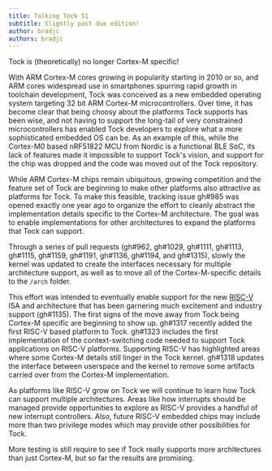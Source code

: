 ```yaml
---
title: Talking Tock 51
subtitle: Slightly past due edition!
author: bradjc
authors: bradjc
---
```


Tock is (theoretically) no longer Cortex-M specific!

With ARM Cortex-M cores growing in popularity starting in 2010 or so, and ARM
cores widespread use in smartphones spurring rapid growth in toolchain
development, Tock was conceived as a new embedded operating system targeting 32
bit ARM Cortex-M microcontrollers. Over time, it has become clear that being
choosy about the platforms Tock supports has been wise, and not having to
support the long-tail of very constrained microcontrollers has enabled Tock
developers to explore what a more sophisticated embedded OS can be. As an
example of this, while the Cortex-M0 based nRF51822 MCU from Nordic is a
functional BLE SoC, its lack of features made it impossible to support Tock's
vision, and support for the chip was dropped and the code was moved out of the
Tock repository.

While ARM Cortex-M chips remain ubiquitous, growing competition and the feature
set of Tock are beginning to make other platforms also attractive as platforms
for Tock. To make this feasible, tracking issue gh#985 was opened exactly one
year ago to organize the effort to cleanly abstract the implementation details
specific to the Cortex-M architecture. The goal was to enable implementations
for other architectures to expand the platforms that Tock can support.

Through a series of pull requests (gh#962, gh#1029, gh#1111, gh#1113, gh#1115,
gh#1159, gh#1191, gh#1136, gh#1194, and gh#1315), slowly the kernel was updated
to create the interfaces necessary for multiple architecture support, as well as
to move all of the Cortex-M-specific details to the `/arch` folder.

This effort was intended to eventually enable support for the new
[RISC-V](https://riscv.org/) ISA and architecture that has been garnering much
excitement and industry support (gh#1135). The first signs of the move away from
Tock being Cortex-M specific are beginning to show up. gh#1317 recently added
the first RISC-V based platform to Tock. gh#1323 includes the first
implementation of the context-switching code needed to support Tock applications
on RISC-V platforms. Supporting RISC-V has highlighted areas where some Cortex-M
details still linger in the Tock kernel. gh#1318 updates the interface between
userspace and the kernel to remove some artifacts carried over from the Cortex-M
implementation.

As platforms like RISC-V grow on Tock we will continue to learn how Tock can
support multiple architectures. Areas like how interrupts should be managed
provide opportunities to explore as RISC-V provides a handful of new interrupt
controllers. Also, future RISC-V embedded chips may include more than two
privilege modes which may provide other possibilities for Tock.

More testing is still require to see if Tock really supports more architectures
than just Cortex-M, but so far the results are promising.
